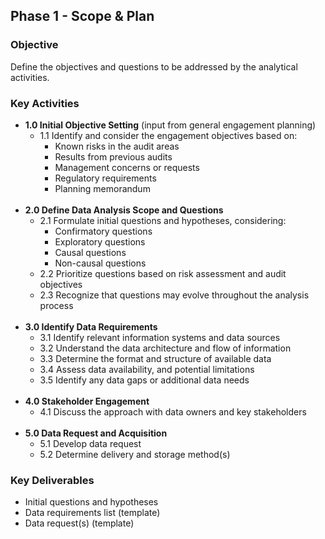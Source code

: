 ## Phase 1 - Scope & Plan

### Objective

Define the objectives and questions to be addressed by the analytical activities.

### Key Activities

- **1.0 Initial Objective Setting** (input from general engagement planning)
	- 1.1 Identify and consider the engagement objectives based on:
		- Known risks in the audit areas
		- Results from previous audits
		- Management concerns or requests
		- Regulatory requirements
		- Planning memorandum
<br> <br>
- **2.0 Define Data Analysis Scope and Questions**
	- 2.1 Formulate initial questions and hypotheses, considering:
		- Confirmatory questions
		- Exploratory questions
		- Causal questions
		- Non-causal questions
	- 2.2 Prioritize questions based on risk assessment and audit objectives
	- 2.3 Recognize that questions may evolve throughout the analysis process
<br> <br>
- **3.0 Identify Data Requirements**
	- 3.1 Identify relevant information systems and data sources
	- 3.2 Understand the data architecture and flow of information
	- 3.3 Determine the format and structure of available data
	- 3.4 Assess data availability, and potential limitations
	- 3.5 Identify any data gaps or additional data needs
<br> <br>
- **4.0 Stakeholder Engagement**
	- 4.1 Discuss the approach with data owners and key stakeholders
<br><br>
- **5.0 Data Request and Acquisition**
	- 5.1 Develop data request
	- 5.2 Determine delivery and storage method(s)

### Key Deliverables

- Initial questions and hypotheses
- Data requirements list (template)
- Data request(s) (template)

